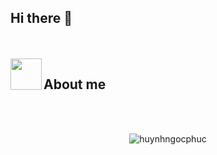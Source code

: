 ## Hi there 👋

<!--
**huynhngocphuc/huynhngocphuc** is a ✨ _special_ ✨ repository because its `README.md` (this file) appears on your GitHub profile.

Here are some ideas to get you started:

- 🔭 I’m currently working on ...
- 🌱 I’m currently learning ...
- 👯 I’m looking to collaborate on ...
- 🤔 I’m looking for help with ...
- 💬 Ask me about ...
- 📫 How to reach me: ...
- 😄 Pronouns: ...
- ⚡ Fun fact: ...
-->


<br><br>
  <img align="left" src = "https://user-images.githubusercontent.com/63050133/156777293-72a6e681-2582-4a9d-ad92-09d1181d47c7.gif" width = 50px height=50px>
  <h2 align="left" font-weight="bold">About me</h2>  
<br><br>

<p align="center"> <img src="https://github-readme-stats.vercel.app/api?username=huynhngocphuc&show_icons=true&theme=gotham" alt="huynhngocphuc"/>


